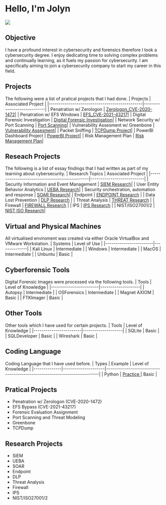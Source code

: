 # Hello, I'm Jolyn
<a href="https://www.linkedin.com/in/jolyn-ng-396836196/"><img src="https://img.shields.io/badge/-LinkedIn-0072b1?&style=for-the-badge&logo=linkedin&logoColor=white" /></a>

## Objective
I have a profound interest in cybersecurity and forensics therefore I took a cybersecurity degree. I enjoy dedicating time to solving complex problems and continually learning, as it fuels my passion for cybersecurity. I am specifically aiming to join a cybersecurity company to start my career in this field.

## Projects
The following were a list of pratical projects that I had done.
| Projects                                      | Associated Project         |
|-----------------------------------------------|----------------------------|
| Penatration w/ Zerologon                      | <a href="https://github.com/JolynNgSC/Zerologon_CVE-2020-1472">Zerologon_CVE-2020-1472</a>|
| Penatration w/ EFS Windows                    | <a href="https://github.com/JolynNgSC/EFS_CVE-2021-43217">EFS_CVE-2021-43217</a>|
| Digital Forensic Investigation                | <a href="https://github.com/JolynNgSC/Cyber_Forensics-">Digital Forensic Investigation</a>|
| Network Security w/ Port Scanning             | <a href="https://github.com/JolynNgSC/Network_Security/blob/main/README.md">Port Scanning</a>|
| Vulnerability Assesment w/ Greenbone   | <a href="https://github.com/JolynNgSC/Greenbone/blob/main/README.md">Vulnerability Assesment</a>|
| Packet Sniffing                        | <a href="https://github.com/JolynNgSC/TCPDump_Project"> TCPDump Project</a>|
| PowerBI Dashboard Project              | <a href="https://github.com/JolynNgSC/IT_Professional_Project/blob/main/README.md"> PowerBI Project</a>|
| Risk Management Plan                   | <a href="https://github.com/JolynNgSC/Risk_Management_Plan/blob/main/README.md"> Risk Management Plan</a>|

## Reseach Projects
The following is a list of essay findings that I had written as part of my learning about cybersecurity.
| Research Topics                               | Associated Project        |
|-----------------------------------------------|---------------------------|
| Security Information and Event Management     | <a href="https://github.com/JolynNgSC/JNSC_SIEM/blob/main/README.md">SIEM Research</a>|
| User Entity Behavior Analytics                | <a href="https://github.com/JolynNgSC/JNSC_UEBA/blob/main/README.md">UEBA Research</a>|
| Security orchestration, automation and response | <a href="https://github.com/JolynNgSC/JNSC_SOAR/blob/main/README.md">SOAR Research</a>|
| Endpoint                                      | <a href="https://github.com/JolynNgSC/JNSC_ENDPOINT/blob/main/README.md">ENDPOINT Research</a> |
| Data Lost Prevention                          | <a href="https://github.com/JolynNgSC/JNSC_DLP/blob/main/README.md">DLP Research</a> |
| Threat Analysis                               | <a href="https://github.com/JolynNgSC/JNSC_ThreatAnalysis/blob/main/README.md">THREAT Research</a> | 
| Firewall                                      | <a href="https://github.com/JolynNgSC/JNSC_Firewall">FIREWALL Research</a>              |
| IPS                                           | <a href="https://github.com/JolynNgSC/JNSC_IPS/blob/main/README.md">IPS Research</a>    |
| NIST/ISO27001/2                               | <a href="https://github.com/JolynNgSC/Cyber-Security-Framework">NIST ISO Research</a>|

## Virtual and Physical Machines  
All virtualised enviroment was created via either Oracle VirtualBox and VMware Workstation.
| Systems                | Level of Use |
|------------------------|--------------|
| Kali Linux             | Intermediate |
| Windows                | Intermediate |
| MacOS                  | Intermediate |
| Unbuntu                | Basic        |

## Cyberforensic Tools 
Digital Forensic Images were processed via the following tools.
| Tools                  | Level of Knowledge |
|------------------------|--------------------|
| Autopsy                | Intermediate       |
| OSForensics            | Intermediate       |
| Magnet AXIOM           | Basic              |
| FTKImager              | Basic              |

## Other Tools
Other tools which I have used for certain projects. 
| Tools                  | Level of Knowledge |
|------------------------|--------------------|
| SQLite                 | Basic              |
| SQLDeveloper           | Basic              |
| Wireshark              | Basic              |

## Coding Language 
Coding Language that I have used before.
| Types        | Example             | Level of Knowledge                                                       |
|--------------|---------------------|--------------------------------------------------------------------------|
| Python       | <a href = "https://github.com/JolynNgSC/JNSC_Python/blob/main/README.md">Practice <a/> | Basic |


## Pratical Projects
- Penatration w/ Zerologon (CVE-2020-1472)     
- EFS Bypass (CVE-2021-43217)
- Forensic Evaluation Assignment
- Port Scanning and Threat Modeling
- Greenbone
- TCPDump

## Research Projects 
- SIEM 
- UEBA
- SOAR
- Endpoint
- DLP
- Threat Analysis
- Firewall
- IPS
- NIST/ISO27001/2 
